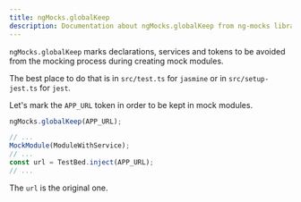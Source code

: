 ```yaml
---
title: ngMocks.globalKeep
description: Documentation about ngMocks.globalKeep from ng-mocks library
---
```


`ngMocks.globalKeep` marks declarations, services and tokens to be avoided from the mocking process during creating mock modules.

The best place to do that is in `src/test.ts` for `jasmine` or in `src/setup-jest.ts` for `jest`.

Let's mark the `APP_URL` token in order to be kept in mock modules.

```ts title="src/test.ts"
ngMocks.globalKeep(APP_URL);
```

```ts title="src/test.spec.ts"
// ...
MockModule(ModuleWithService);
// ...
const url = TestBed.inject(APP_URL);
// ...
```

The `url` is the original one.
